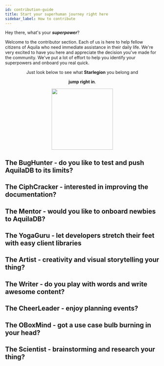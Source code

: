 ```yaml
---
id: contribution-guide
title: Start your superhuman journey right here
sidebar_label: How to contribute
---
```


Hey there, what's your ***superpower***?

Welcome to the contributor section. Each of us is here to help fellow citizens of Aquila who need immediate assistance in their daily life. We're very excited to have you here and appreciate the decision you've made for the community. We've put a lot of effort to help you identify your superpowers and onboard you real quick. 
<p align="center">Just look below to see what <b>Starlegion</b> you belong and </p>
<p align="center"><b>jump right in</b>.</p>

<p align="center"><img width="200px" src="https://www.publicdomainpictures.net/pictures/180000/velka/mutant-superhero-10.jpg" /></p>

## The BugHunter - do you like to test and push AquilaDB to its limits?

## The CiphCracker - interested in improving the documentation?

## The Mentor - would you like to onboard newbies to AquilaDB?

## The YogaGuru - let developers stretch their feet with easy client libraries

## The Artist - creativity and visual storytelling your thing?

## The Writer - do you play with words and write awesome content?

## The CheerLeader - enjoy planning events?

## The OBoxMind - got a use case bulb burning in your head?

## The Scientist - brainstorming and research your thing?
